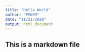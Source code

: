 ```yaml
---
title: "Hello World"
author: "PVN99"
date: "11/21/2020"
output: html_document
---
```


## This is a markdown file